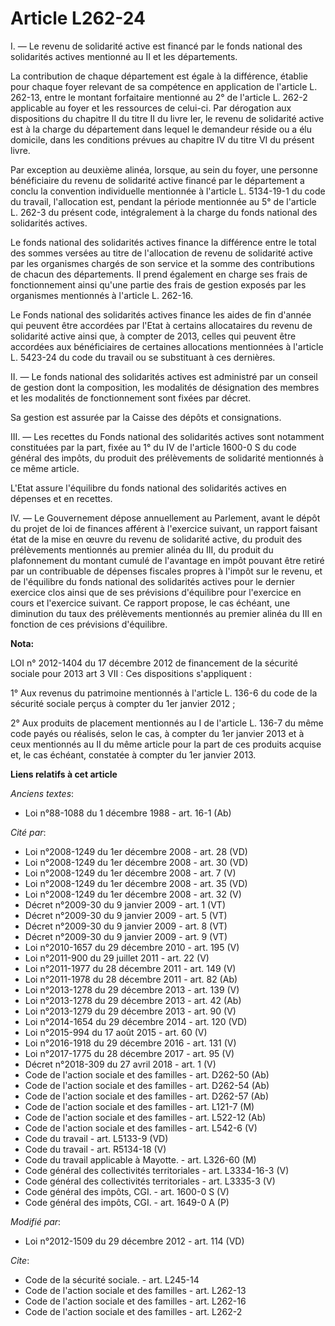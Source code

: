 # Article L262-24

I. ― Le revenu de solidarité active est financé par le fonds national des solidarités actives mentionné au II et les
départements. 

La contribution de chaque département est égale à la différence, établie pour chaque foyer relevant de sa compétence en
application de l'article L. 262-13, entre le montant forfaitaire mentionné au 2° de l'article L. 262-2 applicable au foyer et
les ressources de celui-ci. Par dérogation aux dispositions du chapitre II du titre II du livre Ier, le revenu de solidarité
active est à la charge du département dans lequel le demandeur réside ou a élu domicile, dans les conditions prévues au
chapitre IV du titre VI du présent livre. 

Par exception au deuxième alinéa, lorsque, au sein du foyer, une personne bénéficiaire du revenu de solidarité active financé
par le département a conclu la convention individuelle mentionnée à l'article L. 5134-19-1 du code du travail, l'allocation
est, pendant la période mentionnée au 5° de l'article L. 262-3 du présent code, intégralement à la charge du fonds national
des solidarités actives.

Le fonds national des solidarités actives finance la différence entre le total des sommes versées au titre de l'allocation de
revenu de solidarité active par les organismes chargés de son service et la somme des contributions de chacun des
départements. Il prend également en charge ses frais de fonctionnement ainsi qu'une partie des frais de gestion exposés par
les organismes mentionnés à l'article L. 262-16. 

Le Fonds national des solidarités actives finance les aides de fin d'année qui peuvent être accordées par l'Etat à certains
allocataires du revenu de solidarité active ainsi que, à compter de 2013, celles qui peuvent être accordées aux bénéficiaires
de certaines allocations mentionnées à l'article L. 5423-24 du code du travail ou se substituant à ces dernières.

II. ― Le fonds national des solidarités actives est administré par un conseil de gestion dont la composition, les modalités
de désignation des membres et les modalités de fonctionnement sont fixées par décret. 

Sa gestion est assurée par la Caisse des dépôts et consignations. 

III. ― Les recettes du Fonds national des solidarités actives sont notamment constituées par la part, fixée au 1° du IV de
l'article 1600-0 S du code général des impôts, du produit des prélèvements de solidarité mentionnés à ce même article.

L'Etat assure l'équilibre du fonds national des solidarités actives en dépenses et en recettes. 

IV. ― Le Gouvernement dépose annuellement au Parlement, avant le dépôt du projet de loi de finances afférent à l'exercice
suivant, un rapport faisant état de la mise en œuvre du revenu de solidarité active, du produit des prélèvements mentionnés
au premier alinéa du III, du produit du plafonnement du montant cumulé de l'avantage en impôt pouvant être retiré par un
contribuable de dépenses fiscales propres à l'impôt sur le revenu, et de l'équilibre du fonds national des solidarités
actives pour le dernier exercice clos ainsi que de ses prévisions d'équilibre pour l'exercice en cours et l'exercice suivant.
Ce rapport propose, le cas échéant, une diminution du taux des prélèvements mentionnés au premier alinéa du III en fonction
de ces prévisions d'équilibre.

**Nota:**

LOI n° 2012-1404 du 17 décembre 2012 de financement de la sécurité sociale pour 2013 art 3 VII : Ces dispositions
s'appliquent :

1°     Aux revenus du patrimoine mentionnés à l'article L. 136-6 du code de    la  sécurité sociale perçus à compter du 1er
janvier 2012 ;

2°     Aux produits de placement mentionnés au I de l'article L. 136-7 du   même   code payés ou réalisés, selon le cas, à
compter du 1er janvier   2013  et à  ceux mentionnés au II du même article pour la part de ces    produits  acquise et, le
cas échéant, constatée à compter du 1er janvier    2013.

**Liens relatifs à cet article**

_Anciens textes_:

  - Loi n°88-1088 du 1 décembre 1988 - art. 16-1 (Ab)

_Cité par_:

  - Loi n°2008-1249 du 1er décembre 2008 - art. 28 (VD)
  - Loi n°2008-1249 du 1er décembre 2008 - art. 30 (VD)
  - Loi n°2008-1249 du 1er décembre 2008 - art. 7 (V)
  - Loi n°2008-1249 du 1er décembre 2008 - art. 35 (VD)
  - Loi n°2008-1249 du 1er décembre 2008 - art. 32 (V)
  - Décret n°2009-30 du 9 janvier 2009 - art. 1 (VT)
  - Décret n°2009-30 du 9 janvier 2009 - art. 5 (VT)
  - Décret n°2009-30 du 9 janvier 2009 - art. 8 (VT)
  - Décret n°2009-30 du 9 janvier 2009 - art. 9 (VT)
  - Loi n°2010-1657 du 29 décembre 2010 - art. 195 (V)
  - Loi n°2011-900 du 29 juillet 2011 - art. 22 (V)
  - Loi n°2011-1977 du 28 décembre 2011 - art. 149 (V)
  - Loi n°2011-1978 du 28 décembre 2011 - art. 82 (Ab)
  - Loi n°2013-1278 du 29 décembre 2013 - art. 139 (V)
  - Loi n°2013-1278 du 29 décembre 2013 - art. 42 (Ab)
  - Loi n°2013-1279 du 29 décembre 2013 - art. 90 (V)
  - Loi n°2014-1654 du 29 décembre 2014 - art. 120 (VD)
  - Loi n°2015-994 du 17 août 2015 - art. 60 (V)
  - Loi n°2016-1918 du 29 décembre 2016 - art. 131 (V)
  - Loi n°2017-1775 du 28 décembre 2017 - art. 95 (V)
  - Décret n°2018-309 du 27 avril 2018 - art. 1 (V)
  - Code de l'action sociale et des familles - art. D262-50 (Ab)
  - Code de l'action sociale et des familles - art. D262-54 (Ab)
  - Code de l'action sociale et des familles - art. D262-57 (Ab)
  - Code de l'action sociale et des familles - art. L121-7 (M)
  - Code de l'action sociale et des familles - art. L522-12 (Ab)
  - Code de l'action sociale et des familles - art. L542-6 (V)
  - Code du travail - art. L5133-9 (VD)
  - Code du travail - art. R5134-18 (V)
  - Code du travail applicable à Mayotte. - art. L326-60 (M)
  - Code général des collectivités territoriales - art. L3334-16-3 (V)
  - Code général des collectivités territoriales - art. L3335-3 (V)
  - Code général des impôts, CGI. - art. 1600-0 S (V)
  - Code général des impôts, CGI. - art. 1649-0 A (P)

_Modifié par_:

  - Loi n°2012-1509 du 29 décembre 2012 - art. 114 (VD)

_Cite_:

  - Code de la sécurité sociale. - art. L245-14
  - Code de l'action sociale et des familles - art. L262-13
  - Code de l'action sociale et des familles - art. L262-16
  - Code de l'action sociale et des familles - art. L262-2
